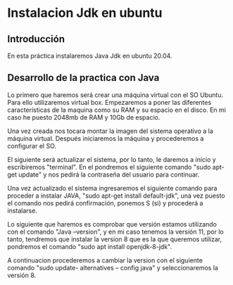 # Instalacion Jdk en ubuntu

## Introducción

En esta práctica instalaremos Java Jdk en ubuntu 20.04.


## Desarrollo de la practica con Java

Lo primero que haremos será crear una máquina virtual con el SO Ubuntu. Para ello utilizaremos virtual box. Empezaremos a poner las diferentes características de la maquina como su RAM y su espacio en el disco. En mi caso he puesto 2048mb de RAM y 10Gb de espacio.

Una vez creada nos tocara montar la imagen del sistema operativo a la máquina virtual. Después iniciaremos la máquina y procederemos a configurar el SO.

El siguiente será actualizar el sistema, por lo tanto, le daremos a inicio y escribiremos "terminal". En el pondremos el siguiente comando "sudo apt-get update" y nos pedirá la contraseña del usuario para continuar. 

Una vez actualizado el sistema ingresaremos el siguiente comando para proceder a instalar JAVA, "sudo apt-get install default-jdk", una vez puesto el comando nos pedirá confirmación, ponemos S (si) y procederá a instalarse.

Lo siguiente que haremos es comprobar que versión estamos utilizando con el comando "Java –version", y en mi caso tenemos la versión 11, por lo tanto, tendremos que instalar la version 8 que es la que queremos utilizar, pondremos el comando "sudo apt install openjdk-8-jdk".

A continuacion procederemos a cambiar la version con el siguiente comando "sudo update- alternatives – config java" y seleccionaremos la versión 8.


